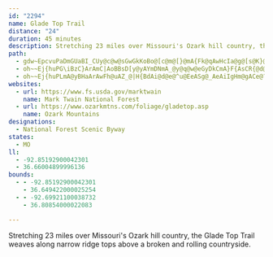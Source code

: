 ```yaml
---
id: "2294"
name: Glade Top Trail
distance: "24"
duration: 45 minutes
description: Stretching 23 miles over Missouri's Ozark hill country, the Glade Top Trail weaves along narrow ridge tops above a broken and rolling countryside.
path:
  - gdw~EpcvuPaDmGUaBI_CUy@c@w@sGwGkKoBo@[c@m@[}@mA{Fk@qAwHcIa@g@[s@K}@KoBJqFCsASs@y@_AuEqDa@y@UaAu@{H@aDHwAHUd@WdFW`@YJSF_@?{@cBsKCsB\eC~@cDd@sA|AyBt@wARs@?s@YsAsAwC_@e@_AYyCJmAa@sEsDi@]}ByBy@{@[_AIsADyDE{FmAmGeAgESaBR}AnByElAsD@gBs@uGO_C?aBb@qFAgAIqAS{@e@_BsAmDy@Ye@?qD~BqAZm@?c@Ug@o@kBiD[eB]yEe@iDEqFc@y@}CiB{@kBy@eD_@s@uGoBU]qFuR_AoC_AwA}GaGs@_@w@K{@JwFfEuAd@cAWs@y@i@aByBoKUgBCcANuAEy@O_@s@MqDOaB[cBy@gAs@[k@m@gFe@k@oD_AsAEw@m@[y@_@aBEqCnBsCR{BFsCOm@q@}@i@Yo@AuJ`@yC@wAM_BD]G{By@_@y@YeBWk@iA_A
  - oh~~Ej{huPG\iBzC}ArAmC|AoBBsD[y@yAYmDNmA_@y@q@w@eGyDkCmA}F{AsCR{@d@cBzAcCzEaB|Bk@PeA`AgEtHgAdAoDtA}C\u@Ao@[MiGO_AQa@c@QaGg@o@Qe@q@wAuEKkAT{EMk@a@Sy@@iFpAkDmCqAy@iNyC}@?sBV}IxDwC@aJ^cF?sCy@_CsAgCeA[a@k@cBKoBAyACMKKaHk@uNsCaCw@o@gAsCcHe@kBu@uFa@k@o@QoDLcBa@Y_@Og@?k@^kD@oA}AyLkBmE[oACqA`@_D^{CJeCOm@i@WaBEiEr@oABiCyCoAq@m@D_@Xo@j@iAdB]RyBXcAGcAs@Uk@c@yB[_Ai@s@y@_@gCYa@M_Ao@iBcBwBqCYy@o@gE?y@hA{EEmAMo@Um@oBsCwKuJWeAVyBDaBIaA[y@mAoBmFcDsCkCsA_Ao@q@iAsBsAuFU[SKoA@sAb@mFzBmAD[QqCuDcEkDyDuJc@_BIe@[qLOw@g@{@eCsAo@q@uJmPe@_@mEcCcAc@o@IsARmC`Bu@LkEOk@c@oA_B{F{IkA_B_@Yc@EYJgEjD]CeA{@_CaDmBkE[Y}@ScEKiASkA_@gCyAo@_AM]u@iEqH{GsEqGa@{@{AyG_AsCyAmDgB_@u@?oAR}CdAiADi@Yy@_BsCmD_@Qy@HuI`GyAlBeAtC_@d@c@PsA?}Gy@mADe@^cCfGYRcAD_FkAc@D_@Pk@f@MXO~AEfByDcJwAkCqCyA[_@m@sAW{B]yGyA{JFgGKmAQ}@mEcKwDeDgJ_CeCoAqA_@}Eg@_@Os@_A_CoEY_@gDyB[_@i@gAqA}Dw@}@qGyFi@gAMc@{@oLUg@cAwAQm@G{EIc@c@m@iEsCYg@[sAWmERwINoCBaFOw@s@eAc@Gk@D}E~BwA`B
  - oh~~Ej{huPLmA@yBHaArAwFh@uAZ_@|H{BdAi@d@e@^u@EeASg@_AeAiIgHm@gACe@?e@\y@fEqFd@{@nD{IN_CAgA^mA~@i@hD_@VU~@{ENc@x@_A|G_DrFoBhAw@pAsBj@y@h@_@d@UfEWh@QvD{CdFQlD_@NeAi@s@e@SsCSi@k@?o@b@}DCmAo@sGo@_BgDcEo@kAy@sBiAiKE_E@w@L{@h@e@x@_@lAKhCO~BD~@L|AEbE{BvD}AbEsCrCMRKTg@PeDJShEyEj@e@bA_@rBE^NlAr@nBlB|AfAvFlCZ?dMoErB_AhAw@rAyAtKiHj@m@vBsDhCgG~@sAh@c@vFuClK_FxOuOpAeApA{B`B{Ez@kB^e@x@m@lH{Db@o@Ru@@_AK}@cC}PHoD^eFJqAlBwGrBsFbEgJrAeDToABeAi@eFAgAJ_AdODfNX\KXo@
websites:
  - url: https://www.fs.usda.gov/marktwain
    name: Mark Twain National Forest
  - url: https://www.ozarkmtns.com/foliage/gladetop.asp
    name: Ozark Mountains
designations:
  - National Forest Scenic Byway
states:
  - MO
ll:
  - -92.85192900042301
  - 36.66004899996136
bounds:
  - - -92.85192900042301
    - 36.649422000025254
  - - -92.69921100038732
    - 36.80854000022083

---
```


Stretching 23 miles over Missouri's Ozark hill country, the Glade Top Trail weaves along narrow ridge tops above a broken and rolling countryside.
